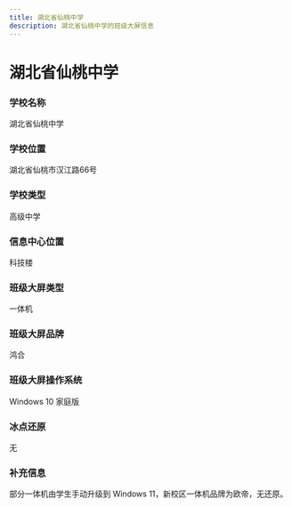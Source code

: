 ```yaml
---
title: 湖北省仙桃中学
description: 湖北省仙桃中学的班级大屏信息
---
```


# 湖北省仙桃中学

### 学校名称

湖北省仙桃中学

### 学校位置

湖北省仙桃市汉江路66号

### 学校类型

高级中学

### 信息中心位置

科技楼

### 班级大屏类型

一体机

### 班级大屏品牌

鸿合

### 班级大屏操作系统

Windows 10 家庭版

### 冰点还原

无

### 补充信息

部分一体机由学生手动升级到 Windows 11，新校区一体机品牌为欧帝，无还原。